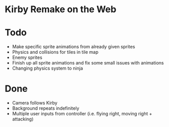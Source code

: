 # Kirby Remake on the Web

# Todo

- Make specific sprite animations from already given sprites
- Physics and collisions for tiles in tile map
- Enemy sprites
- Finish up all sprite animations and fix some small issues with animations
- Changing physics system to ninja

# Done

- Camera follows Kirby
- Background repeats indefinitely
- Multiple user inputs from controller (i.e. flying right, moving right + attacking)